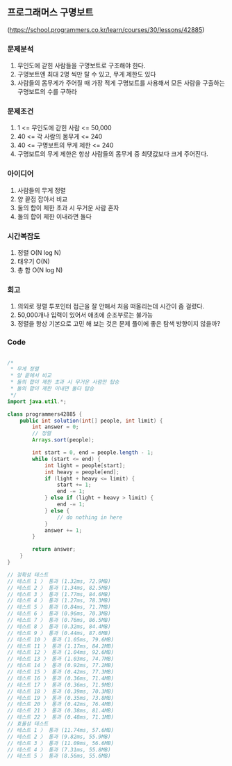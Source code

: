 ## 프로그래머스 구명보트

(https://school.programmers.co.kr/learn/courses/30/lessons/42885)

### 문제분석

1. 무인도에 갇힌 사람들을 구명보트로 구조해야 한다.
2. 구명보트엔 최대 2명 씩만 탈 수 있고, 무게 제한도 있다
3. 사람들의 몸무게가 주어질 때 가장 적게 구명보트를 사용해서 모든 사람을 구출하는 구명보트의 수를 구하라

### 문제조건

1. 1 <= 무인도에 갇힌 사람 <= 50,000
2. 40 <= 각 사람의 몸무게 <= 240
3. 40 <= 구명보트의 무게 제한 <= 240
4. 구명보트의 무게 제한은 항상 사람들의 몸무게 중 최댓값보다 크게 주어진다.

### 아이디어

1. 사람들의 무게 정렬
2. 양 끝점 잡아서 비교
3. 둘의 합이 제한 초과 시 무거운 사람 혼자
4. 둘의 합이 제한 이내라면 둘다

### 시간복잡도

1. 정렬 O(N log N)
2. 태우기 O(N)
3. 총 합 O(N log N)

### 회고

1. 의외로 정렬 투포인터 접근을 잘 안해서 처음 떠올리는데 시간이 좀 걸렸다.
2. 50,000개나 입력이 있어서 애초에 순조부로는 불가능
3. 정렬을 항상 기본으로 고민 해 보는 것은 문제 풀이에 좋은 탐색 방향이지 않을까?

### Code

```java

/*
 * 무게 정렬
 * 양 끝에서 비교
 * 둘의 합이 제한 초과 시 무거운 사람만 탑승
 * 둘의 합이 제한 이내면 둘다 탑승
 */
import java.util.*;

class programmers42885 {
    public int solution(int[] people, int limit) {
        int answer = 0;
        // 정렬
        Arrays.sort(people);

        int start = 0, end = people.length - 1;
        while (start <= end) {
            int light = people[start];
            int heavy = people[end];
            if (light + heavy <= limit) {
                start += 1;
                end -= 1;
            } else if (light + heavy > limit) {
                end -= 1;
            } else {
                // do nothing in here
            }
            answer += 1;
        }

        return answer;
    }
}

// 정확성 테스트
// 테스트 1 〉 통과 (1.32ms, 72.9MB)
// 테스트 2 〉 통과 (1.34ms, 82.5MB)
// 테스트 3 〉 통과 (1.77ms, 84.6MB)
// 테스트 4 〉 통과 (1.27ms, 78.3MB)
// 테스트 5 〉 통과 (0.84ms, 71.7MB)
// 테스트 6 〉 통과 (0.96ms, 70.3MB)
// 테스트 7 〉 통과 (0.76ms, 86.5MB)
// 테스트 8 〉 통과 (0.32ms, 84.4MB)
// 테스트 9 〉 통과 (0.44ms, 87.6MB)
// 테스트 10 〉 통과 (1.05ms, 79.6MB)
// 테스트 11 〉 통과 (1.17ms, 84.2MB)
// 테스트 12 〉 통과 (1.04ms, 92.6MB)
// 테스트 13 〉 통과 (1.03ms, 74.7MB)
// 테스트 14 〉 통과 (0.92ms, 77.2MB)
// 테스트 15 〉 통과 (0.42ms, 77.3MB)
// 테스트 16 〉 통과 (0.36ms, 71.4MB)
// 테스트 17 〉 통과 (0.36ms, 71.9MB)
// 테스트 18 〉 통과 (0.39ms, 70.3MB)
// 테스트 19 〉 통과 (0.35ms, 73.8MB)
// 테스트 20 〉 통과 (0.42ms, 76.4MB)
// 테스트 21 〉 통과 (0.38ms, 81.4MB)
// 테스트 22 〉 통과 (0.48ms, 71.1MB)
// 효율성 테스트
// 테스트 1 〉 통과 (11.74ms, 57.6MB)
// 테스트 2 〉 통과 (9.82ms, 55.9MB)
// 테스트 3 〉 통과 (11.09ms, 56.6MB)
// 테스트 4 〉 통과 (7.31ms, 55.8MB)
// 테스트 5 〉 통과 (8.56ms, 55.6MB)
```
